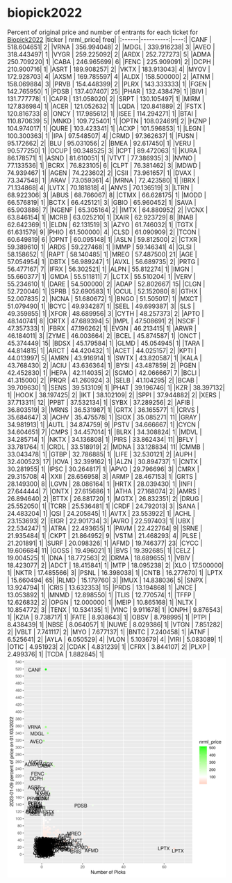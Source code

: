 # biopick2022
Percent of original price and number of entrants for each ticket for [Biopick2022](https://twitter.com/hashtag/Biopick2022)
|ticker | nrml_price| freq|
|:------|----------:|----:|
|CANF   | 518.604651|    2|
|VRNA   | 356.994048|    2|
|MDGL   | 339.916238|    3|
|AVEO   | 318.443497|    1|
|VYGR   | 259.225092|    2|
|ARDX   | 252.727273|    5|
|ADMA   | 250.709220|    1|
|CABA   | 246.965699|    6|
|FENC   | 225.909091|    2|
|DCPH   | 210.900716|    1|
|ASRT   | 189.908257|    2|
|VKTX   | 183.913043|    4|
|MYOV   | 172.928703|    4|
|AXSM   | 169.785597|    4|
|ALDX   | 158.500000|    2|
|ATNM   | 158.069884|    3|
|PRVB   | 154.448399|    2|
|PLRX   | 143.333333|    1|
|FGEN   | 142.765950|    1|
|PDSB   | 137.407407|   25|
|PHAR   | 132.438479|    1|
|BIVI   | 131.777778|    1|
|CAPR   | 131.058020|    2|
|SRPT   | 130.105497|    1|
|MIRM   | 127.836984|    1|
|ACER   | 121.052632|    1|
|LQDA   | 120.841889|    2|
|FSTX   | 120.816733|    8|
|ONCY   | 117.985612|    1|
|ISEE   | 114.294271|    1|
|BTAI   | 110.870639|    5|
|MNKD   | 109.725401|    1|
|OPTN   | 108.024691|    2|
|HZNP   | 104.974017|    1|
|QURE   | 103.423341|    1|
|ACXP   | 101.596853|    1|
|LEGN   | 100.300363|    1|
|IPA    |  97.548507|    4|
|CRMD   |  97.362637|    1|
|FUSN   |  95.172662|    2|
|BLU    |  95.031056|    2|
|BMEA   |  92.617450|    1|
|VERU   |  90.577250|    1|
|OCUP   |  90.348525|    3|
|ICPT   |  89.472063|    1|
|KURA   |  86.178571|    1|
|ASND   |  81.610051|    1|
|VTVT   |  77.386935|    3|
|NVNO   |  77.133536|    1|
|BCRX   |  76.823105|    6|
|CLPT   |  76.381462|    3|
|MDWD   |  74.939467|    1|
|AGEN   |  74.223602|    2|
|CSII   |  73.961657|    1|
|DVAX   |  73.347548|    1|
|ARAV   |  73.059361|    4|
|MRNA   |  72.423580|    1|
|IBRX   |  71.134868|    4|
|LVTX   |  70.181818|    4|
|ANVS   |  70.136519|    3|
|LTRN   |  68.922306|    3|
|ABUS   |  68.766067|    8|
|CTMX   |  66.628175|    1|
|MODD   |  66.576819|    1|
|BCTX   |  66.425121|    3|
|GBIO   |  65.960452|    1|
|SAVA   |  65.903886|    7|
|NGENF  |  65.305164|    2|
|IMTX   |  64.880952|    2|
|VCNX   |  63.846154|    1|
|MCRB   |  63.025210|    1|
|XAIR   |  62.923729|    8|
|INAB   |  62.642369|    1|
|ELDN   |  62.131519|    3|
|AZYO   |  61.746032|    1|
|TGTX   |  61.631579|    9|
|PHIO   |  61.500000|    4|
|CLSD   |  61.090909|    2|
|TCON   |  60.649819|    6|
|OPNT   |  60.095148|    1|
|ASLN   |  59.812500|    2|
|CTXR   |  59.389610|    1|
|ARDS   |  59.227468|    1|
|IMMP   |  59.146341|    4|
|GLSI   |  58.158652|    1|
|RAPT   |  58.140485|    1|
|MREO   |  57.487500|   21|
|AGE    |  57.054954|    1|
|DBTX   |  56.989247|    1|
|AVXL   |  56.689735|    2|
|PRTG   |  56.477167|    7|
|IFRX   |  56.302521|    1|
|ALPN   |  55.812274|    1|
|IMGN   |  55.660377|    1|
|GMDA   |  55.511811|    7|
|LCTX   |  55.510204|    1|
|VERV   |  55.234610|    1|
|DARE   |  54.500000|    2|
|ADAP   |  52.802667|   15|
|CLGN   |  52.720046|    1|
|SPRB   |  52.690583|    1|
|OCUL   |  52.152080|    8|
|GTHX   |  52.007835|    2|
|NCNA   |  51.680672|    1|
|BNGO   |  51.505017|    1|
|MXCT   |  51.079490|    1|
|BCYC   |  49.934287|    1|
|SEEL   |  49.699387|    3|
|SLS    |  49.359855|    1|
|XFOR   |  48.689956|    3|
|CYTH   |  48.257373|    2|
|APTO   |  48.140741|    8|
|ORTX   |  47.689394|    5|
|IMPL   |  47.508691|    2|
|NSCIF  |  47.357333|    1|
|FBRX   |  47.196262|    1|
|EVGN   |  46.213415|    1|
|ARWR   |  46.184011|    3|
|ZYME   |  46.003664|    2|
|BCEL   |  45.874587|    1|
|ONCT   |  45.374449|   15|
|BDSX   |  45.179584|    1|
|GLMD   |  45.054945|    1|
|TARA   |  44.814815|    1|
|ARCT   |  44.420432|    1|
|ACET   |  44.025157|    2|
|KPTI   |  44.013997|    5|
|AMRN   |  43.916914|    1|
|SWTX   |  43.820587|    1|
|KALA   |  43.768430|    2|
|ACIU   |  43.636364|    1|
|BYSI   |  43.487859|    2|
|PGEN   |  42.452830|    1|
|HEPA   |  42.114035|    2|
|SGMO   |  42.066667|    7|
|BCLI   |  41.315000|    2|
|PRQR   |  41.260924|    3|
|SELB   |  41.104295|    2|
|BCAB   |  39.709630|    1|
|SENS   |  39.513109|    1|
|PHAT   |  39.196746|    1|
|KZR    |  38.397132|    1|
|HOOK   |  38.197425|    2|
|IKT    |  38.102109|    2|
|SPPI   |  37.944882|    2|
|XERS   |  37.713311|   12|
|PPBT   |  37.532134|    1|
|SYBX   |  37.289256|    2|
|AFIB   |  36.803519|    3|
|MRNS   |  36.531987|    1|
|GRTX   |  36.165577|    1|
|CRVS   |  35.684647|    3|
|ACHV   |  35.475578|    1|
|SIOX   |  35.085271|   11|
|GRAY   |  34.981913|    1|
|AUTL   |  34.874759|    9|
|PSTV   |  34.666667|    1|
|CYCN   |  34.604651|    7|
|CMPS   |  34.457014|    1|
|BLRX   |  34.308824|    1|
|MDVL   |  34.285714|    1|
|NKTX   |  34.136808|    1|
|PIRS   |  33.862434|   11|
|BFLY   |  33.781764|    1|
|CRDL   |  33.518919|    2|
|MDNA   |  33.128834|   11|
|CMMB   |  33.043478|    1|
|GTBP   |  32.786885|    1|
|LIFE   |  32.530121|    2|
|AUPH   |  32.400523|   17|
|IOVA   |  32.399162|    1|
|ALZN   |  30.894737|    1|
|CNTX   |  30.281955|    1|
|IPSC   |  30.264817|    1|
|APVO   |  29.796696|    3|
|CMRX   |  29.315708|    4|
|XXII   |  28.656958|    3|
|ARMP   |  28.467153|    1|
|GRTS   |  28.149300|    8|
|LGVN   |  28.086164|    1|
|HRTX   |  28.039430|    1|
|INFI   |  27.644444|    7|
|ONTX   |  27.615686|    1|
|ATHA   |  27.168074|    2|
|AMRS   |  26.894640|    2|
|BTTX   |  26.881720|    1|
|MGTX   |  26.832351|    2|
|DRUG   |  25.552050|    1|
|TCRR   |  25.536481|    1|
|CRDF   |  24.792013|    3|
|SANA   |  24.483204|    1|
|QSI    |  24.205845|    1|
|AVTX   |  23.553922|    1|
|ACHL   |  23.153693|    2|
|EIGR   |  22.901734|    3|
|AVRO   |  22.597403|    1|
|UBX    |  22.534247|    1|
|ATRA   |  22.493655|    1|
|PAVM   |  22.422764|    9|
|SRNE   |  21.935484|    1|
|CKPT   |  21.864952|    9|
|VSTM   |  21.468293|    4|
|PLSE   |  21.201891|    1|
|SURF   |  20.098326|    1|
|AFMD   |  19.746377|   23|
|CYCC   |  19.606684|   11|
|GOSS   |  19.496021|    1|
|BVS    |  19.392685|    1|
|CELZ   |  19.004525|    1|
|DNA    |  18.772563|    2|
|DRMA   |  18.689655|    1|
|VBIV   |  18.423077|    2|
|ADCT   |  18.415841|    1|
|MTP    |  18.095238|    2|
|XLO    |  17.500000|    1|
|NKTR   |  17.485566|    3|
|PSNL   |  16.398038|    1|
|CNTB   |  16.277670|    1|
|LPTX   |  15.660494|   65|
|RLMD   |  15.179760|    3|
|IMUX   |  14.838036|    5|
|SNPX   |  13.924794|    1|
|CRIS   |  13.632353|   15|
|PRDS   |  13.194868|    1|
|JNCE   |  13.053892|    1|
|MNMD   |  12.898550|    1|
|TLIS   |  12.770574|    1|
|TFFP   |  12.626832|    2|
|OPGN   |  12.000000|    1|
|MEIP   |  10.865168|    1|
|NLTX   |  10.854772|    3|
|TENX   |  10.534135|    1|
|VINC   |   9.911678|    1|
|ONPH   |   9.876543|    1|
|KZIA   |   9.738717|    1|
|FATE   |   8.938643|    1|
|OBSV   |   8.798995|    1|
|PTPI   |   8.438439|    1|
|NBSE   |   8.064057|    1|
|NUWE   |   8.029386|    1|
|VTGN   |   7.851282|    2|
|VBLT   |   7.741117|    2|
|MYO    |   7.677137|    1|
|BNTC   |   7.240458|    1|
|ATNF   |   6.525641|    2|
|AYLA   |   6.050529|    4|
|VLON   |   5.103679|    4|
|VIRI   |   5.083089|    1|
|OTIC   |   4.951923|    2|
|CDAK   |   4.831239|    1|
|CFRX   |   3.844107|    2|
|PLXP   |   2.499376|    1|
|TCDA   |   1.882845|    1|
![retvspicks](biopicks.png?raw=true)
